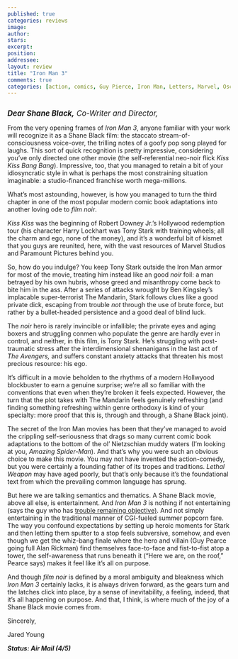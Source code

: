 ```yaml
---
published: true
categories: reviews
image:
author: 
stars: 
excerpt: 
position: 
addressee: 
layout: review
title: "Iron Man 3"
comments: true
categories: [action, comics, Guy Pierce, Iron Man, Letters, Marvel, Oscars 2014, Robert Downey Jr., Shane Black]
---
```

<div><p><span class="full-image-block ssNonEditable"><span><a href="/letters/2013/5/3/iron-man-3.html"><img src="http://static.squarespace.com/static/5005f6bcc4aa41161b33e89e/5329cf1fe4b07c068ebf74de/5329cf1fe4b07c068ebf7829/1367556999387/iron-man-3.jpg" alt="" /></a></span></span></p>
<p><span style="font-size:120%;"><em><strong>Dear Shane Black,</strong> Co-Writer and Director,</em></span></p>
<p>From the very opening frames of <em>Iron Man 3</em>, anyone familiar with your work will recognize it as a Shane Black film: the staccato stream-of-consciousness voice-over, the trilling notes of a goofy pop song played for laughs. This sort of quick recognition is pretty impressive, considering you&rsquo;ve only directed one other movie (the self-referential neo-noir flick <em>Kiss Kiss Bang Bang</em>). Impressive, too, that you managed to retain a bit of your idiosyncratic style in what is perhaps the most constraining situation imaginable: a studio-financed franchise worth mega-millions.</p>
<p>What&rsquo;s most astounding, however, is how you managed to turn the third chapter in one of the most popular modern comic book adaptations into another loving ode to <em>film noir</em>.</p>
<p><em>Kiss Kiss</em> was the beginning of Robert Downey Jr.&rsquo;s Hollywood redemption tour (his character Harry Lockhart was Tony Stark with training wheels; all the charm and ego, none of the money), and it&rsquo;s a wonderful bit of kismet that you guys are reunited, here, with the vast resources of Marvel Studios and Paramount Pictures behind you.&nbsp;</p>
<p>So, how do you indulge? You keep Tony Stark outside the Iron Man armor for most of the movie, treating him instead like an good <em>noir</em> foil: a man betrayed by his own hubris, whose greed and misanthropy come back to bite him in the ass. After a series of attacks wrought by Ben Kingsley&rsquo;s implacable super-terrorist The Mandarin, Stark follows clues like a good private dick, escaping from trouble <em>not</em> through the use of brute force, but rather by a bullet-headed persistence and a good deal of blind luck.&nbsp;</p>
<p>The <em>noir</em> hero is rarely invincible or infallible; the private eyes and aging boxers and struggling conmen who populate the genre are hardly ever in control, and neither, in this film, is Tony Stark. He&rsquo;s struggling with post-traumatic stress after the interdimensional shenanigans in the last act of <em>The Avengers,</em> and suffers constant anxiety attacks that threaten his most precious resource: his ego.</p>
<p>It&rsquo;s difficult in a movie beholden to the rhythms of a modern Hollwyood blockbuster to earn a genuine surprise; we&rsquo;re all so familiar with the conventions that even when they&rsquo;re broken it feels expected. However, the turn that the plot takes with The Mandarin feels genuinely refreshing (and finding something refreshing within genre orthodoxy is kind of your specialty: more proof that this is, through and through, a Shane Black joint).</p>
<p>The secret of the Iron Man movies has been that they&rsquo;ve managed to avoid the crippling self-seriousness that drags so many current comic book adaptations to the bottom of the ol&rsquo; Nietzschian muddy waters (I&rsquo;m looking at you, <em>Amazing Spider-Man</em>). And that&rsquo;s why you were such an obvious choice to make this movie. You may not have invented the action-comedy, but you were certainly a founding father of its tropes and traditions. <em>Lethal Weapon</em> may have aged poorly, but that&rsquo;s only because it&rsquo;s the foundational text from which the prevailing common language has sprung.</p>
<p>But here we are talking semantics and thematics. A Shane Black movie, above all else, is entertainment. And <em>Iron Man 3</em> is nothing if not entertaining (says the guy who has <a href="/letters/2012/5/10/the-avengers.html">trouble remaining objective</a><span style="text-decoration:underline;">)</span>. And not simply entertaining in the traditional manner of CGI-fueled summer popcorn fare. The way you confound expectations by setting up heroic moments for Stark and then letting them sputter to a stop feels subversive, somehow, and even though we get the whiz-bang finale where the hero and villain (Guy Pearce going full Alan Rickman) find themselves face-to-face and fist-to-fist atop a tower, the self-awareness that runs beneath it (&ldquo;Here we are, on the roof,&rdquo; Pearce says) makes it feel like it&rsquo;s all on purpose.</p>
<p>And though <em>film noir</em> is defined by a moral ambiguity and bleakness which <em>Iron Man 3</em> certainly lacks, it is always driven forward, as the gears turn and the latches click into place, by a sense of inevitability, a feeling, indeed, that it&rsquo;s all happening on purpose. And that, I think, is where much of the joy of a Shane Black movie comes from.</p>
<p>Sincerely,</p>
<p>Jared Young</p>
<p><strong><em>Status: Air Mail (4/5)</em></strong></p></div>
